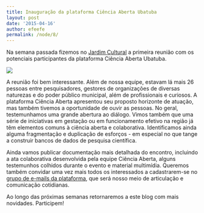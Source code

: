 ```yaml
---
title: Inauguração da plataforma Ciência Aberta Ubatuba
layout: post
date: '2015-04-16'
author: efeefe
permalink: /node/8/
---
```


Na semana passada fizemos no [Jardim Cultural](http://ojardimcultural.com/ "http://ojardimcultural.com/") a primeira reunião com os potenciais participantes da plataforma Ciência Aberta Ubatuba.

![](http://static.ow.ly/photos/normal/aj81o.jpg)

A reunião foi bem interessante. Além de nossa equipe, estavam lá mais 26 pessoas entre pesquisadores, gestores de organizações de diversas naturezas e do poder público municipal, além de profissionais e curiosos. A plataforma Ciência Aberta apresentou seu proposto horizonte de atuação, mas também tivemos a oportunidade de ouvir as pessoas. No geral, testemunhamos uma grande abertura ao diálogo. Vimos também que uma série de iniciativas em gestação ou em funcionamento efetivo na região já têm elementos comuns à ciência aberta e colaborativa. Identificamos ainda alguma fragmentação e duplicação de esforços - em especial no que tange a construir bancos de dados de pesquisa científica.

Ainda vamos publicar documentação mais detalhada do encontro, incluindo a ata colaborativa desenvolvida pela equipe Ciência Aberta, alguns testemunhos colhidos durante o evento e material multimídia. Queremos também convidar uma vez mais todos os interessados a cadastrarem-se no [grupo de e-mails da plataforma](https://groups.google.com/forum/#!forum/cienciaabertaubatuba "https://groups.google.com/forum/#!forum/cienciaabertaubatuba"), que será nosso meio de articulação e comunicação cotidianas.

Ao longo das próximas semanas retornaremos a este blog com mais novidades. Participem!